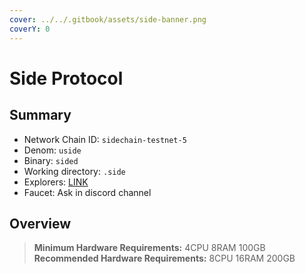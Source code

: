 ```yaml
---
cover: ../../.gitbook/assets/side-banner.png
coverY: 0
---
```


# Side Protocol

## Summary

* Network Chain ID: `sidechain-testnet-5`
* Denom: `uside`
* Binary: `sided`
* Working directory: `.side`
* Explorers: [LINK](https://testnet.side.explorers.guru/)
* Faucet: Ask in discord channel

## Overview

> **Minimum Hardware Requirements:** 4CPU 8RAM 100GB \
> **Recommended Hardware Requirements:** 8CPU 16RAM 200GB
